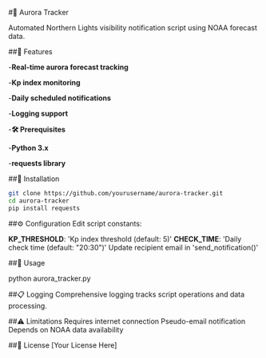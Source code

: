 #🌌 Aurora Tracker


Automated Northern Lights visibility notification script using NOAA forecast data.

##🚀 Features



-**Real-time aurora forecast tracking**


-**Kp index monitoring**


-**Daily scheduled notifications**


-**Logging support**


-**🛠 Prerequisites**


-**Python 3.x**


-**requests library**

##🔧 Installation

```bash
git clone https://github.com/yourusername/aurora-tracker.git
cd aurora-tracker
pip install requests
```

##⚙️ Configuration
Edit script constants:

**KP_THRESHOLD**: 'Kp index threshold (default: 5)'
**CHECK_TIME**: 'Daily check time (default: "20:30")'
Update recipient email in 'send_notification()'

##🏃 Usage

python aurora_tracker.py

##📋 Logging
Comprehensive logging tracks script operations and data processing.

##⚠️ Limitations
Requires internet connection
Pseudo-email notification
Depends on NOAA data availability

##📄 License
[Your License Here]
